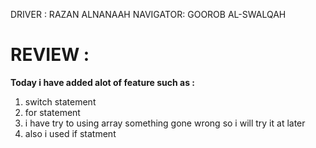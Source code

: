 DRIVER : RAZAN ALNANAAH
NAVIGATOR: GOOROB AL-SWALQAH
 
# REVIEW :
 **Today i have added alot of feature such as :**
 1. switch statement 
 1. for statement 
 1. i have try to using array something gone wrong so i will try it at later 
 1. also i used if statment 

 
